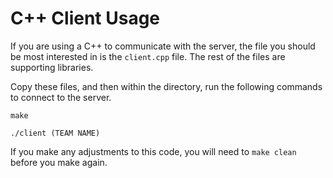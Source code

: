 # C++ Client Usage

If you are using a C++ to communicate with the server, the file you should be most interested in is the `client.cpp` file. The rest of the files are supporting libraries.

Copy these files, and then within the directory, run the following commands to connect to the server.

`make`

`./client (TEAM NAME)` 

If you make any adjustments to this code, you will need to `make clean` before you make again.

